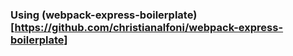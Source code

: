 ### Using (webpack-express-boilerplate)[https://github.com/christianalfoni/webpack-express-boilerplate]
